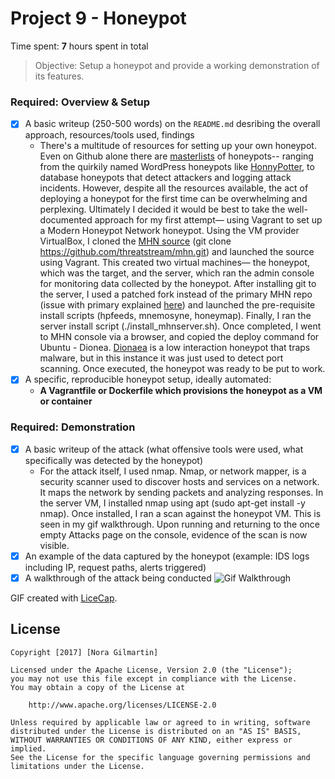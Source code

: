 # Project 9 - Honeypot

Time spent: **7** hours spent in total

> Objective: Setup a honeypot and provide a working demonstration of its features.

### Required: Overview & Setup

- [x] A basic writeup (250-500 words) on the `README.md` desribing the overall approach, resources/tools used, findings
  - There's a multitude of resources for setting up your own honeypot. Even on Github alone there are [masterlists](https://github.com/paralax/awesome-honeypots) of honeypots-- ranging from the quirkily named WordPress honeypots like [HonnyPotter](https://github.com/MartinIngesen/HonnyPotter), to database honeypots that detect attackers and logging attack incidents. However, despite all the resources available, the act of deploying a honeypot for the first time can be overwhelming and perplexing. Ultimately I decided it would be best to take the well-documented approach for my first attempt— using Vagrant to set up a Modern Honeypot Network honeypot. Using the VM provider VirtualBox, I cloned the [MHN source](https://github.com/threatstream/mhn) (git clone https://github.com/threatstream/mhn.git) and launched the source using Vagrant. This created two virtual machines— the honeypot, which was the target, and the server, which ran the admin console for monitoring data collected by the honeypot. After installing git to the server, I used a patched fork instead of the primary MHN repo (issue with primary explained [here](https://github.com/threatstream/mhn/issues/383)) and launched the pre-requisite install scripts (hpfeeds, mnemosyne, honeymap). Finally, I ran the server install script (./install_mhnserver.sh). Once completed, I went to MHN console via a browser, and copied the deploy command for Ubuntu - Dionea. [Dionaea](https://github.com/rep/dionaea) is a low interaction honeypot that traps malware, but in this instance it was just used to detect port scanning. Once executed, the honeypot was ready to be put to work.
- [x] A specific, reproducible honeypot setup, ideally automated:
	- **A Vagrantfile or Dockerfile which provisions the honeypot as a VM or container**
	
### Required: Demonstration

- [x] A basic writeup of the attack (what offensive tools were used, what specifically was detected by the honeypot)
  - For the attack itself, I used nmap. Nmap, or network mapper, is a security scanner used to discover hosts and services on a network. It maps the network by sending packets and analyzing responses. In the server VM, I installed nmap using apt  (sudo apt-get install -y nmap). Once installed, I ran a scan against the honeypot VM. This is seen in my gif walkthrough. Upon running and returning to the once empty Attacks page on the console, evidence of the scan is now visible. 
- [x] An example of the data captured by the honeypot (example: IDS logs including IP, request paths, alerts triggered)
- [x] A walkthrough of the attack being conducted
      <img src='http://i.imgur.com/wF6NoaD.gif' title='Gif Walkthrough' width='' alt='Gif Walkthrough' />
    
GIF created with [LiceCap](http://www.cockos.com/licecap/).

## License

    Copyright [2017] [Nora Gilmartin]

    Licensed under the Apache License, Version 2.0 (the "License");
    you may not use this file except in compliance with the License.
    You may obtain a copy of the License at

        http://www.apache.org/licenses/LICENSE-2.0

    Unless required by applicable law or agreed to in writing, software
    distributed under the License is distributed on an "AS IS" BASIS,
    WITHOUT WARRANTIES OR CONDITIONS OF ANY KIND, either express or implied.
    See the License for the specific language governing permissions and
    limitations under the License.
